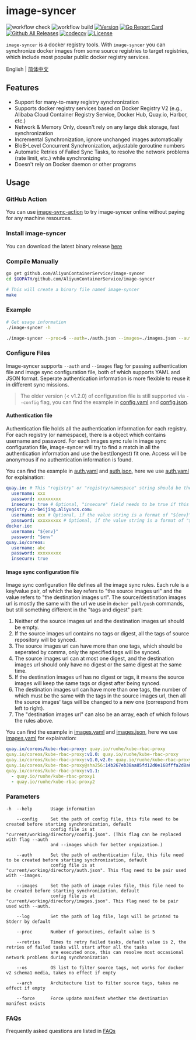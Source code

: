 # image-syncer

![workflow check](https://github.com/AliyunContainerService/image-syncer/actions/workflows/check.yml/badge.svg)
![workflow build](https://github.com/AliyunContainerService/image-syncer/actions/workflows/synctest.yml/badge.svg)
[![Version](https://img.shields.io/github/v/release/AliyunContainerService/image-syncer)](https://github.com/AliyunContainerService/image-syncer/releases)
[![Go Report Card](https://goreportcard.com/badge/github.com/AliyunContainerService/image-syncer)](https://goreportcard.com/report/github.com/AliyunContainerService/image-syncer)
[![Github All Releases](https://img.shields.io/github/downloads/AliyunContainerService/image-syncer/total.svg)](https://api.github.com/repos/AliyunContainerService/image-syncer/releases)
[![codecov](https://codecov.io/gh/AliyunContainerService/image-syncer/graph/badge.svg)](https://codecov.io/gh/AliyunContainerService/image-syncer)
[![License](https://img.shields.io/github/license/AliyunContainerService/image-syncer)](https://www.apache.org/licenses/LICENSE-2.0.html)

`image-syncer` is a docker registry tools. With `image-syncer` you can synchronize docker images from some source registries to target registries, which include most popular public docker registry services.

English | [简体中文](./README-zh_CN.md)

## Features

- Support for many-to-many registry synchronization
- Supports docker registry services based on Docker Registry V2 (e.g., Alibaba Cloud Container Registry Service, Docker Hub, Quay.io, Harbor, etc.)
- Network & Memory Only, doesn't rely on any large disk storage, fast synchronization
- Incremental Synchronization, ignore unchanged images automatically
- BloB-Level Concurrent Synchronization, adjustable goroutine numbers
- Automatic Retries of Failed Sync Tasks, to resolve the network problems (rate limit, etc.) while synchronizing
- Doesn't rely on Docker daemon or other programs

## Usage

### GitHub Action

You can use [image-sync-action](https://github.com/marketplace/actions/image-sync-action) to try image-syncer online without paying for any machine resources.

### Install image-syncer

You can download the latest binary release [here](https://github.com/AliyunContainerService/image-syncer/releases)

### Compile Manually

```bash
go get github.com/AliyunContainerService/image-syncer
cd $GOPATH/github.com/AliyunContainerService/image-syncer

# This will create a binary file named image-syncer
make
```

### Example

```bash
# Get usage information
./image-syncer -h

./image-syncer --proc=6 --auth=./auth.json --images=./images.json --auth=./auth.json --retries=3
```

### Configure Files

Image-syncer supports `--auth` and `--images` flag for passing authentication file and image sync configuration file, both of which supports YAML and JSON format. Seperate authentication information is more flexible to reuse it in different sync missions.

> The older version (< v1.2.0) of configuration file is still supported via `--config` flag, you can find the example in [config.yaml](examples/config.yaml) and [config.json](examples/config.json).

#### Authentication file

Authentication file holds all the authentication information for each registry. For each registry (or namespace), there is a object which contains username and password. For each images sync rule in image sync configuration file, image-syncer will try to find a match in all the authentication information and use the best(longest) fit one. Access will be anonymous if no authentication information is found.

You can find the example in [auth.yaml](examples/auth.yaml) and [auth.json](examples/auth.json), here we use [auth.yaml](examples/auth.yaml) for explaination:

```yaml
quay.io: # This "registry" or "registry/namespace" string should be the same as registry or registry/namespace used below in image sync rules. And if an url match multiple objects, the "registry/namespace" string will actually be used.
  username: xxx
  password: xxxxxxxxx
  insecure: true # Optional, "insecure" field needs to be true if this registry is a http service, default value is false.
registry.cn-beijing.aliyuncs.com:
  username: xxx # Optional, if the value string is a format of "${env}" or "$env", use the "env" environment variables as username.
  password: xxxxxxxxx # Optional, if the value string is a format of "${env}" or "$env", use the "env" environment variables as password.
docker.io:
  username: "${env}"
  password: "$env"
quay.io/coreos:
  username: abc
  password: xxxxxxxxx
  insecure: true
```

#### Image sync configuration file

Image sync configuration file defines all the image sync rules. Each rule is a key/value pair, of which the key refers to "the source images url" and the value refers to "the destination images url". The source/destination images url is mostly the same with the url we use
in `docker pull/push` commands, but still something different in the "tags and digest" part:

1. Neither of the source images url and the destination images url should be empty.
2. If the source images url contains no tags or digest, all the tags of source repository will be synced.
3. The source images url can have more than one tags, which should be seperated by comma, only the specified tags will be synced.
4. The source images url can at most one digest, and the destination images url should only have no digest or the same digest at the same time.
5. If the destination images url has no digest or tags, it means the source images will keep the same tags or digest after being synced.
6. The destination images url can have more than one tags, the number of which must be the same with the tags in the source images url, then all the source images' tags will be changed to a new one (correspond from left to right).
7. The "destination images url" can also be an array, each of which follows the rules above.

You can find the example in [images.yaml](examples/images.yaml) and [images.json](examples/images.json), here we use [images.yaml](examples/images.yaml) for explaination:

```yaml
quay.io/coreos/kube-rbac-proxy: quay.io/ruohe/kube-rbac-proxy
quay.io/coreos/kube-rbac-proxy:v1.0: quay.io/ruohe/kube-rbac-proxy
quay.io/coreos/kube-rbac-proxy:v1.0,v2.0: quay.io/ruohe/kube-rbac-proxy
quay.io/coreos/kube-rbac-proxy@sha256:14b267eb38aa85fd12d0e168fffa2d8a6187ac53a14a0212b0d4fce8d729598c: quay.io/ruohe/kube-rbac-proxy
quay.io/coreos/kube-rbac-proxy:v1.1:
  - quay.io/ruohe/kube-rbac-proxy1
  - quay.io/ruohe/kube-rbac-proxy2
```

### Parameters

```
-h  --help       Usage information

    --config     Set the path of config file, this file need to be created before starting synchronization, default
                 config file is at "current/working/directory/config.json". (This flag can be replaced with flag --auth
                 and --images which for better orgnization.)

    --auth       Set the path of authentication file, this file need to be created before starting synchronization, default
                 config file is at "current/working/directory/auth.json". This flag need to be pair used with --images.

    --images     Set the path of image rules file, this file need to be created before starting synchronization, default
                 config file is at "current/working/directory/images.json". This flag need to be pair used with --auth.

    --log        Set the path of log file, logs will be printed to Stderr by default

    --proc       Number of goroutines, default value is 5

    --retries    Times to retry failed tasks, default value is 2, the retries of failed tasks will start after all the tasks
                 are executed once, this can resolve most occasional network problems during synchronization

    --os         OS list to filter source tags, not works for docker v2 schema1 media, takes no effect if empty

    --arch       Architecture list to filter source tags, takes no effect if empty

    --force      Force update manifest whether the destination manifest exists
```

### FAQs

Frequently asked questions are listed in [FAQs](./FAQs.md)
